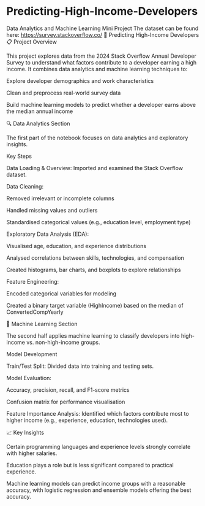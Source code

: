 # Predicting-High-Income-Developers
Data Analytics and Machine Learning Mini Project
The dataset can be found here: https://survey.stackoverflow.co/
🧠 Predicting High-Income Developers
📋 Project Overview

This project explores data from the 2024 Stack Overflow Annual Developer Survey to understand what factors contribute to a developer earning a high income.
It combines data analytics and machine learning techniques to:

Explore developer demographics and work characteristics

Clean and preprocess real-world survey data

Build machine learning models to predict whether a developer earns above the median annual income

🔍 Data Analytics Section

The first part of the notebook focuses on data analytics and exploratory insights.

Key Steps

Data Loading & Overview: Imported and examined the Stack Overflow dataset. 

Data Cleaning:

Removed irrelevant or incomplete columns

Handled missing values and outliers

Standardised categorical values (e.g., education level, employment type)

Exploratory Data Analysis (EDA):

Visualised age, education, and experience distributions

Analysed correlations between skills, technologies, and compensation

Created histograms, bar charts, and boxplots to explore relationships

Feature Engineering:

Encoded categorical variables for modeling

Created a binary target variable (HighIncome) based on the median of ConvertedCompYearly

🤖 Machine Learning Section

The second half applies machine learning to classify developers into high-income vs. non-high-income groups.

Model Development

Train/Test Split: Divided data into training and testing sets.

Model Evaluation:

Accuracy, precision, recall, and F1-score metrics

Confusion matrix for performance visualisation

Feature Importance Analysis: Identified which factors contribute most to higher income (e.g., experience, education, technologies used).


📈 Key Insights

Certain programming languages and experience levels strongly correlate with higher salaries.

Education plays a role but is less significant compared to practical experience.

Machine learning models can predict income groups with a reasonable accuracy, with logistic regression and ensemble models offering the best accuracy.
